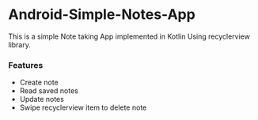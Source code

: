 # Android-Simple-Notes-App
This is a simple Note taking App implemented in Kotlin Using recyclerview library.
### Features
- Create note
- Read saved notes
- Update notes
- Swipe recyclerview item to delete note
